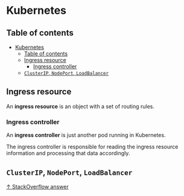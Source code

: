 # Kubernetes

## Table of contents

- [Kubernetes](#kubernetes)
  - [Table of contents](#table-of-contents)
  - [Ingress resource](#ingress-resource)
    - [Ingress controller](#ingress-controller)
  - [`ClusterIP`, `NodePort`, `LoadBalancer`](#clusterip-nodeport-loadbalancer)

## Ingress resource

An **ingress resource** is an object with a set of routing rules.

### Ingress controller

An **ingress controller** is just another pod running in Kubernetes.

The ingress controller is responsible for reading the ingress resource information and processing that data accordingly.

## `ClusterIP`, `NodePort`, `LoadBalancer`

[↑ StackOverflow answer](https://stackoverflow.com/questions/41509439/whats-the-difference-between-clusterip-nodeport-and-loadbalancer-service-types)
